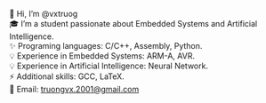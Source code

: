 👋 Hi, I’m @vxtruog  
🎓 I’m a student passionate about Embedded Systems and Artificial Intelligence.  
✨ Programing languages: C/C++, Assembly, Python.  
💡 Experience in Embedded Systems: ARM-A, AVR.  
💡 Experience in Artificial Intelligence: Neural Network.  
⚡ Additional skills: GCC, LaTeX.  
🔗 Email: [truongvx.2001@gmail.com](mailto:truongvx.2001@gmail.com)


<!--
**vxtruog/vxtruog** is a ✨ _special_ ✨ repository because its `README.md` (this file) appears on your GitHub profile.

Here are some ideas to get you started:

- 🔭 I’m currently working on ...
- 🌱 I’m currently learning ...
- 👯 I’m looking to collaborate on ...
- 🤔 I’m looking for help with ...
- 💬 Ask me about ...
- 📫 How to reach me: ...
- 😄 Pronouns: ...
- ⚡ Fun fact: ...
-->
